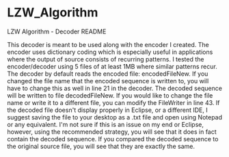 # LZW_Algorithm
LZW Algorithm - Decoder README

This decoder is meant to be used along with the encoder I created. 
The encoder uses dictionary coding which is especially useful in applications where the output of source consists of recurring patterns. 
I tested the encoder/decoder using 5 files of at least 1MB where similar patterns recur.
The decoder by default reads the encoded file: encodedFileNew. 
If you changed the file name that the encoded sequence is written to, you will have to change this as well in line 21 in the decoder. 
The decoded sequence will be written to file decodedFileNew. 
If you would like to change the file name or write it to a different file, you can modify the FileWriter in line 43.
If the decoded file doesn't display properly in Eclipse, or a different IDE, I suggest saving the file to your desktop as a .txt file and open using Notepad or any equivalent. 
I'm not sure if this is an issue on my end or Eclipse, however, using the recommended strategy, you will see that it does in fact contain the decoded sequence. 
If you compared the decoded sequence to the original source file, you will see that they are exactly the same.
